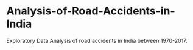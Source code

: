 # Analysis-of-Road-Accidents-in-India
Exploratory Data Analysis of road accidents in India between 1970-2017.
